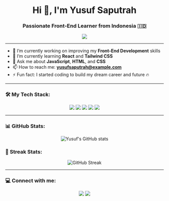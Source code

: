 <h1 align="center">Hi 👋, I'm Yusuf Saputrah</h1>
<h3 align="center">Passionate Front-End Learner from Indonesia 🇮🇩</h3>

<p align="center">
  <img src="https://readme-typing-svg.herokuapp.com?color=00FFFF&size=22&center=true&vCenter=true&lines=Currently+Learning+React+⚛️;Always+Improving+my+CSS+skills+🎨;JavaScript+Enthusiast+🚀" />
</p>

---

- 🔭 I’m currently working on improving my **Front-End Development** skills  
- 🌱 I’m currently learning **React** and **Tailwind CSS**  
- 💬 Ask me about **JavaScript**, **HTML**, and **CSS**  
- 📫 How to reach me: **yusufsaputrah@example.com**  
- ⚡ Fun fact: I started coding to build my dream career and future 🔥

---

### 🛠️ My Tech Stack:
<p align="center">
  <img src="https://img.shields.io/badge/HTML5-E34F26?style=for-the-badge&logo=html5&logoColor=white"/>
  <img src="https://img.shields.io/badge/CSS3-1572B6?style=for-the-badge&logo=css3&logoColor=white"/>
  <img src="https://img.shields.io/badge/JavaScript-F7DF1E?style=for-the-badge&logo=javascript&logoColor=black"/>
  <img src="https://img.shields.io/badge/React-20232A?style=for-the-badge&logo=react&logoColor=61DAFB"/>
  <img src="https://img.shields.io/badge/Tailwind_CSS-38B2AC?style=for-the-badge&logo=tailwind-css&logoColor=white"/>
</p>

---

### 📊 GitHub Stats:
<p align="center">
  <img src="https://github-readme-stats.vercel.app/api?username=Suff16&show_icons=true&theme=dark" alt="Yusuf's GitHub stats"/>
</p>

### 🏅 Streak Stats:
<p align="center">
  <img src="https://streak-stats.demolab.com?user=Suff16&theme=dark" alt="GitHub Streak"/>
</p>

---

### 💻 Connect with me:
<p align="center">
  <a href="mailto:yusufsaputrah@example.com"><img src="https://img.shields.io/badge/Gmail-D14836?style=for-the-badge&logo=gmail&logoColor=white"/></a>
  <a href="https://github.com/Suff16"><img src="https://img.shields.io/badge/GitHub-100000?style=for-the-badge&logo=github&logoColor=white"/></a>
</p>
